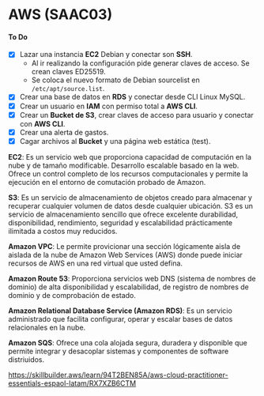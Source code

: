 # AWS (SAAC03)

#### To Do
- [x] Lazar una instancia **EC2** Debian y conectar son **SSH**.
    * Al ir realizando la configuración pide generar claves de acceso. Se crean claves ED25519.
    * Se coloca el nuevo formato de Debian sourcelist en `/etc/apt/source.list`.
- [x] Crear una base de datos en **RDS** y conectar desde CLI Linux MySQL.
- [x] Crear un usuario en **IAM** con permiso total a **AWS CLI**.
- [x] Crear un **Bucket de S3**, crear claves de acceso para usuario y conectar con **AWS CLI**.
- [x] Crear una alerta de gastos.
- [x] Cagar archivos al **Bucket** y una página web estática (test).

**EC2**: Es un servicio web que proporciona capacidad de computación en la nube y de tamaño
modificable. Desarrollo escalable basado en la web. Ofrece un control completo de los
recursos computacionales y permite la ejecución en el entorno de comutación probado de
Amazon.

**S3**: Es un servicio de almacenamiento de objetos creado para almacenar y recuperar cualquier
volumen de datos desde cualquier ubicación. S3 es un servicio de almacenamiento sencillo que
ofrece excelente durabilidad, disponibilidad, rendimiento, seguridad y escalabilidad
prácticamente ilimitada a costos muy reducidos.

**Amazon VPC**: Le permite provicionar una sección lógicamente aisla de aislada de la nube de
Amazon Web Services (AWS) donde puede iniciar recursos de AWS en una red virtual que usted
defina.

**Amazon Route 53**: Proporciona servicios web DNS (sistema de nombres de dominio) de alta
disponibilidad y escalabilidad, de registro de nombres de dominio y de comprobación de estado.

**Amazon Relational Database Service (Amazon RDS)**: Es un servicio administrado que facilita
configurar, operar y escalar bases de datos relacionales en la nube.

**Amazon SQS**: Ofrece una cola alojada segura, duradera y disponible que permite integrar y
desacoplar sistemas y componentes de software distriuidos.

https://skillbuilder.aws/learn/94T2BEN85A/aws-cloud-practitioner-essentials-espaol-latam/RX7XZB6CTM
